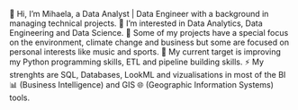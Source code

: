 👋 Hi, I’m Mihaela, a Data Analyst | Data Engineer with a background in managing technical projects.
👀 I’m interested in Data Analytics, Data Engineering and Data Science.
🌲 Some of my projects have a special focus on the environment, climate change and business but some are focused on personal interests like music and sports.
🌱 My current target is improving my Python programming skills, ETL and pipeline building skills.
⚡ My strenghts are SQL, Databases, LookML and vizualisations in most of the BI 📊 (Business Intelligence) and GIS 🌐 (Geographic Information Systems) tools.

<!---
MihaelaBr/MihaelaBr is a ✨ special ✨ repository because its `README.md` (this file) appears on your GitHub profile.
You can click the Preview link to take a look at your changes.
--->
